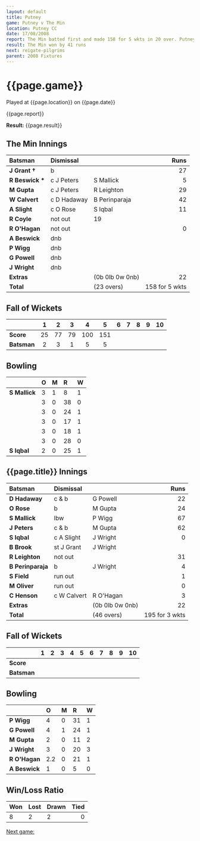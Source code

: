 ```yaml
---
layout: default
title: Putney
game: Putney v The Min
location: Putney CC
date: 17/08/2008
report: The Min batted first and made 158 for 5 wkts in 20 over. Putney replied with 117 all out
result: The Min won by 41 runs
next: reigate-pilgrims
parent: 2008 Fixtures
---
```


# {{page.game}}

Played at {{page.location}} on {{page.date}}

{{page.report}}

**Result:** {{page.result}}

## The Min Innings

| Batsman | Dismissal |  | Runs |
|:---|:---|---|---:|
| **J Grant &#8224;** | b |  | 27 |
| **R Beswick &#42;** | c J Peters | S Mallick | 5 |
| **M Gupta** | c J Peters | R Leighton | 29 |
| **W Calvert** | c D Hadaway | B Perinparaja | 42 |
| **A Slight** | c O Rose | S Iqbal | 11 |
| **R Coyle** | not out |   19 |
| **R O'Hagan** | not out |  | 0 |
| **A Beswick** | dnb |  |  |
| **P Wigg** | dnb |  |  |
| **G Powell** | dnb |  |  |
| **J Wright** | dnb |  |  |
| **Extras** | | (0b 0lb 0w 0nb) | 22 |
| **Total** | | (23 overs) | 158 for 5 wkts |

## Fall of Wickets

| | 1 | 2 | 3 | 4 | 5 | 6 | 7 | 8 | 9 | 10 |
|---|:---:|:---:|:---:|:---:|:---:|:---:|:---:|:---:|:---:|:---:|
| **Score** | 25 | 77 | 79 | 100 | 151 |  |  |  |  |  |
| **Batsman** | 2 | 3 | 1 | 5 | 5 |  |  |  |  |  |

## Bowling

| | O | M | R | W |
|---|:---|:---|:---|:---|
| **S Mallick** | 3 | 1 | 8 | 1 |
|  | 3 | 0 | 38 | 0 |
|  | 3 | 0 | 24 | 1 |
|  | 3 | 0 | 17 | 1 |
|  | 3 | 0 | 18 | 1 |
|  | 3 | 0 | 28 | 0 |
| **S Iqbal** | 2 | 0 | 25 | 1 |

## {{page.title}} Innings

| Batsman | Dismissal |  | Runs |
|:---|:---|---|---:|
| **D Hadaway** | c & b | G Powell | 22 |
| **O Rose** | b | M Gupta | 24 |
| **S Mallick** | lbw | P Wigg | 67 |
| **J Peters** | c & b | M Gupta | 62 |
| **S Iqbal** | c A Slight | J Wright | 0 |
| **B Brook** | st J Grant | J Wright  |  |
| **R Leighton** | not out |  | 31 |
| **B Perinparaja** | b | J Wright | 4 |
| **S Field** | run out |  | 1 |
| **M Oliver** | run out |  | 0 |
| **C Henson** | c W Calvert | R O'Hagan | 3 |
| **Extras** | | (0b 0lb 0w 0nb) | 22 |
| **Total** | | (46 overs) | 195 for 3 wkts |

## Fall of Wickets

| | 1 | 2 | 3 | 4 | 5 | 6 | 7 | 8 | 9 | 10 |
|---|:---:|:---:|:---:|:---:|:---:|:---:|:---:|:---:|:---:|:---:|
| **Score** |  |  |  |  |  |  |  |  |  |  |
| **Batsman** |  |  |  |  |  |  |  |  |  |  |

## Bowling

| | O | M | R | W |
|---|:---|:---|:---|:---|
| **P Wigg** | 4 | 0 | 31 | 1 |
| **G Powell** | 4 | 1 | 24 | 1 |
| **M Gupta** | 2 | 0 | 11 | 2 |
| **J Wright** | 3 | 0 | 20 | 3 |
| **R O'Hagan** | 2.2 | 0 | 21 | 1 |
| **A Beswick** | 1 | 0 | 5 | 0 |

## Win/Loss Ratio

| Won | Lost | Drawn | Tied |
|:---|:---|:---|---:|
| 8 | 2 | 2 | 0 |

[Next game:]({{page.next}})